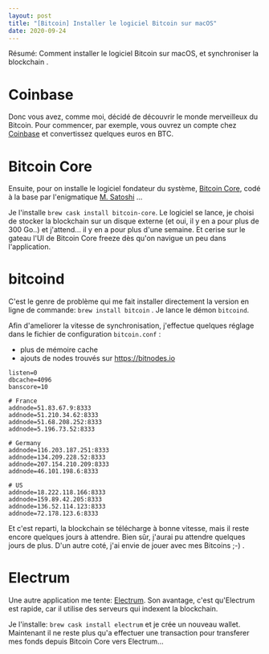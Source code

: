 ```yaml
---
layout: post
title: "[Bitcoin] Installer le logiciel Bitcoin sur macOS"
date: 2020-09-24
---
```


Résumé: Comment installer le logiciel Bitcoin sur macOS, et synchroniser la blockchain .

# Coinbase

Donc vous avez, comme moi, décidé de découvrir le monde merveilleux du Bitcoin. Pour commencer, par exemple, vous ouvrez un compte chez [Coinbase](https://www.coinbase.com) et convertissez quelques euros en BTC. 

# Bitcoin Core

Ensuite, pour on installe le logiciel fondateur du système, [Bitcoin Core](https://bitcoin.org/fr/telecharger), codé à la base par l'enigmatique [M. Satoshi](https://fr.wikipedia.org/wiki/Satoshi_Nakamoto) ...

Je l'installe `brew cask install bitcoin-core`. Le logiciel se lance, je choisi de stocker la blockchain sur un disque externe (et oui, il y en a pour plus de 300 Go..) et j'attend... il y en a pour plus d'une semaine. Et cerise sur le gateau l'UI de Bitcoin Core freeze dès qu'on navigue un peu dans l'application.

# bitcoind

C'est le genre de problème qui me fait installer directement la version en ligne de commande: `brew install bitcoin` . Je lance le démon `bitcoind`. 

Afin d'ameliorer la vitesse de synchronisation, j'effectue quelques réglage dans le fichier de configuration `bitcoin.conf` :
- plus de mémoire cache
- ajouts de nodes trouvés sur https://bitnodes.io

```
listen=0
dbcache=4096
banscore=10

# France
addnode=51.83.67.9:8333
addnode=51.210.34.62:8333
addnode=51.68.208.252:8333
addnode=5.196.73.52:8333

# Germany
addnode=116.203.187.251:8333
addnode=134.209.228.52:8333
addnode=207.154.210.209:8333
addnode=46.101.198.6:8333

# US
addnode=18.222.118.166:8333
addnode=159.89.42.205:8333
addnode=136.52.114.123:8333
addnode=72.178.123.6:8333
```

Et c'est reparti, la blockchain se télécharge à bonne vitesse, mais il reste encore quelques jours à attendre. Bien sûr, j'aurai pu attendre quelques jours de plus. D'un autre coté, j'ai envie de jouer avec mes Bitcoins ;-) .

# Electrum

Une autre application me tente: [Electrum](https://electrum.org). Son avantage, c'est qu'Electrum est rapide, car il utilise des serveurs qui indexent la blockchain. 

Je l'installe: `brew cask install electrum` et je crée un nouveau wallet. Maintenant il ne reste plus qu'a effectuer une transaction pour transferer mes fonds depuis Bitcoin Core vers Electrum...
